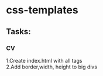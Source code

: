 
# css-templates

## Tasks:

### CV
1.Create index.html with all tags <br>
2.Add border,width, height to big divs <br>

